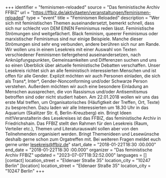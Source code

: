 +++
identifier = "feminismen-reloaded"
source = "Das feministische Archiv FFBIZ"
url = "https://ffbiz.de/aktivitaeten/veranstaltungen/feminismen-reloaded"
type = "event"
title = "Feminismen Reloaded"
description = "Wer sich mit feministischen Themen auseinandersetzt, bemerkt schnell, dass sich nur schlecht von DEM EINEN Feminismus reden lässt. Feministische Strömungen sind weitgefächert. Black feminism, queerer Feminismus oder marxistischer Feminismus sind nur einige Beispiele. Manche dieser Strömungen sind sehr eng verbunden, andere berühren sich nur am Rande. Wir wollen uns in einem Lesekreis mit einer Auswahl von Texten verschiedener Feminismen tiefergehend auseinandersetzen, nach Anknüpfungspunkten, Gemeinsamkeiten und Differenzen suchen und uns so einen Überblick über aktuelle feministische Debatten verschaffen. Unser Lesekreis richtet sich an alle feministisch interessierten Menschen und ist offen für alle Gender. Explizit möchten wir auch Personen einladen, die sich als Trans*, Inter*, Gender-Nonconforming und/oder Schwarze Person verstehen. Außerdem möchten wir auch eine besondere Einladung an Menschen aussprechen, die von Rassismus und/oder Antisemitismus betroffen sind oder nicht studiert haben. Am 22.01.2018 wollen wir uns das erste Mal treffen, um Organisatorisches (Häufigtkeit der Treffen, Ort, Texte) zu besprechen. Dazu laden wir alle Interessierten um 18.30 Uhr in das Aquarium (Skalitzer Str. 6, Berlin-Kreuzberg) ein. Bringt Ideen mit!Veranstalterin des Lesekreises ist das FFBIZ, das feministische Archiv in Friedrichshain. Das FFBIZ stellt den Rahmen für den Lesekreis (Raum, Verteiler etc.), Themen und Literaturauswahl sollen aber von den Teilnehmenden organisiert werden. Bringt Themenideen und Lesewünsche deshalb gerne schon zum Orgatreffen mit. Bei weiteren Fragen meldet euch gerne unter lesekreis@ffbiz.de"
start_date = "2018-01-22T18:30 :00.000"
end_date = "2018-01-22T18:30 :00.000"
organizer = "Das feministische Archiv FFBIZ"
updated = "2023-07-07T18:32:52.000"
languages = []
[contact]
location_street = "Eldenaer Straße 35"
location_city = "10247 Berlin"
[location]
location_street = "Eldenaer Straße 35"
location_city = "10247 Berlin"
+++